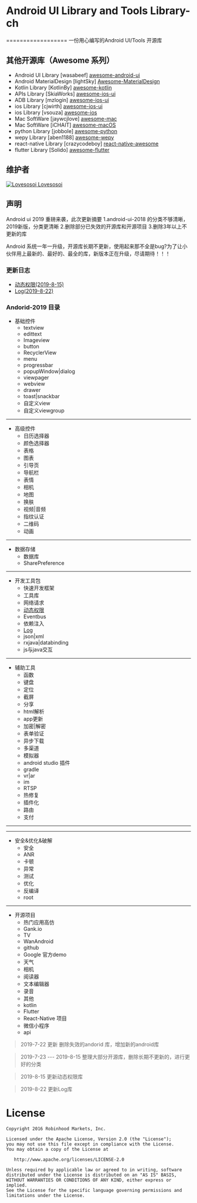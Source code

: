 # Android UI Library and Tools Library-ch
==================
一份用心编写的Android UI/Tools 开源库

## 其他开源库（Awesome 系列）
- Android UI Library [wasabeef]  [awesome-android-ui](https://github.com/wasabeef/awesome-android-ui)
- Android MaterialDesign [lightSky]  [Awesome-MaterialDesign](https://github.com/lightSky/Awesome-MaterialDesign)
- Kotlin Library [KotlinBy]  [awesome-kotlin](https://github.com/KotlinBy/awesome-kotlin)
- APIs Library [SkiaWorks]  [awesome-ios-ui](https://github.com/SkiaWorks/Awesome_APIs)
- ADB Library [mzlogin]  [awesome-ios-ui](https://github.com/mzlogin/awesome-adb)
- ios Library [cjwirth]  [awesome-ios-ui](https://github.com/cjwirth/awesome-ios-ui)
- ios Library [vsouza]  [awesome-ios](https://github.com/vsouza/awesome-ios) 
- Mac SoftWare [jaywcjlove]  [awesome-mac](https://github.com/jaywcjlove/awesome-mac)
- Mac SoftWare [iCHAIT] [awesome-macOS](https://github.com/iCHAIT/awesome-macOS)
- python Library [jobbole] [awesome-python](https://github.com/jobbole/awesome-python-cn)
- wepy Library [aben1188] [awesome-wepy](https://github.com/aben1188/awesome-wepy)
- react-native Library [crazycodeboy] [react-native-awesome](https://github.com/crazycodeboy/react-native-awesome)
- flutter Library [Solido] [awesome-flutter](https://github.com/Solido/awesome-flutter)

## 维护者
[![Lovesosoi](pic/lovesosoi.png) Lovesosoi](https://github.com/lvm0306)  

## 声明

Android ui 2019 重磅来袭，此次更新摘要
1.android-ui-2018 的分类不够清晰，2019新版，分类更清晰
2.删除部分已失效的开源库和开源项目
3.删除3年以上不更新的库

Android 系统一年一升级，开源库长期不更新，使用起来那不全是bug?为了让小伙伴用上最新的、最好的、最全的库，新版本正在升级，尽请期待！！！

### 更新日志
- [动态权限(2019-8-15)](pages/动态权限.md)
- [Log(2019-8-22)](pages/Log.md)



### Andorid-2019 目录


- 基础控件
    - textview
    - edittext
    - Imageview
    - button
    - RecyclerView
    - menu
    - progressbar
    - popupWindow|dialog
    - viewpager
    - webview
    - drawer
    - toast|snackbar
    - 自定义view
    - 自定义viewgroup
    
----

- 高级控件
    - 日历选择器
    - 颜色选择器
    - 表格
    - 图表
    - 引导页
    - 导航栏
    - 表情
    - 相机
    - 地图
    - 换肤
    - 视频|音频
    - 指纹认证
    - 二维码
    - 动画

 -----

- 数据存储
    - 数据库
    - SharePreference

-----
- 开发工具包
    - 快速开发框架
    - 工具库
    - 网络请求
    - [动态权限](pages/动态权限.md)
    - Eventbus
    - 依赖注入
    - [Log](pages/Log.md)
    - json|xml
    - rxjava|databinding
    - js与java交互

-----
- 辅助工具
    - 函数
    - 键盘
    - 定位
    - 截屏
    - 分享
    - html解析
    - app更新
    - 加密|解密
    - 表单验证
    - 异步下载
    - 多渠道
    - 模拟器
    - android studio 插件
    - gradle
    - vr|ar
    - im
    - RTSP
    - 热修复
    - 插件化
    - 路由
    - 支付

-----

-----
- 安全&优化&破解
    - 安全
    - ANR
    - 卡顿
    - 异常
    - 测试
    - 优化
    - 反编译
    - root
 
-----

- 开源项目
    - 热门应用高仿
    - Gank.io
    - TV
    - WanAndroid
    - github
    - Google 官方demo
    - 天气
    - 相机
    - 阅读器
    - 文本编辑器
    - 录音
    - 其他
    - kotlin
    - Flutter
    - React-Native 项目
    - 微信小程序
    - api




>2019-7-22 更新 
删除失效的andorid 库，增加新的android库

>2019-7-23  ---  2019-8-15 
整理大部分开源库，删除长期不更新的，进行更好的分类

>2019-8-15
更新动态权限库

>2019-8-22
更新Log库

License
=======

    Copyright 2016 Robinhood Markets, Inc.

    Licensed under the Apache License, Version 2.0 (the "License");
    you may not use this file except in compliance with the License.
    You may obtain a copy of the License at

       http://www.apache.org/licenses/LICENSE-2.0

    Unless required by applicable law or agreed to in writing, software
    distributed under the License is distributed on an "AS IS" BASIS,
    WITHOUT WARRANTIES OR CONDITIONS OF ANY KIND, either express or implied.
    See the License for the specific language governing permissions and
    limitations under the License.

